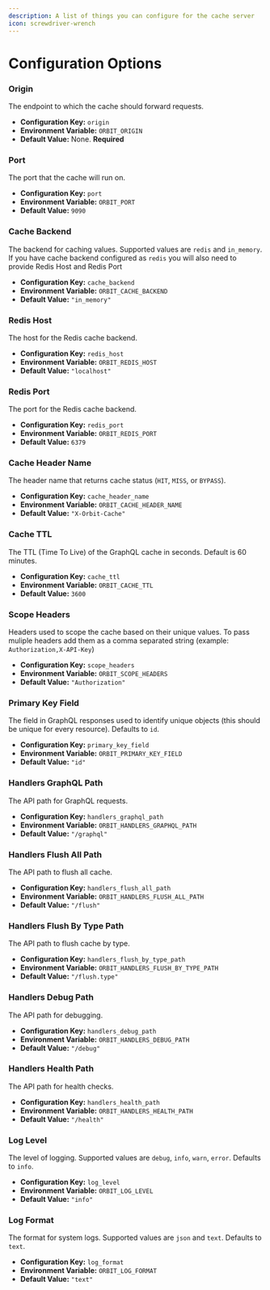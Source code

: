 ```yaml
---
description: A list of things you can configure for the cache server
icon: screwdriver-wrench
---
```


# Configuration Options

### Origin

The endpoint to which the cache should forward requests.

* **Configuration Key:** `origin`
* **Environment Variable:** `ORBIT_ORIGIN`
* **Default Value:** None. **Required**

### Port

The port that the cache will run on.

* **Configuration Key:** `port`
* **Environment Variable:** `ORBIT_PORT`
* **Default Value:** `9090`

### Cache Backend

The backend for caching values. Supported values are `redis` and `in_memory`. If you have cache backend configured as `redis` you will also need to provide Redis Host and Redis Port

* **Configuration Key:** `cache_backend`
* **Environment Variable:** `ORBIT_CACHE_BACKEND`
* **Default Value:** `"in_memory"`

### Redis Host

The host for the Redis cache backend.

* **Configuration Key:** `redis_host`
* **Environment Variable:** `ORBIT_REDIS_HOST`
* **Default Value:** `"localhost"`

### Redis Port

The port for the Redis cache backend.

* **Configuration Key:** `redis_port`
* **Environment Variable:** `ORBIT_REDIS_PORT`
* **Default Value:** `6379`

### Cache Header Name

The header name that returns cache status (`HIT`, `MISS`, or `BYPASS`).

* **Configuration Key:** `cache_header_name`
* **Environment Variable:** `ORBIT_CACHE_HEADER_NAME`
* **Default Value:** `"X-Orbit-Cache"`

### Cache TTL

The TTL (Time To Live) of the GraphQL cache in seconds. Default is 60 minutes.

* **Configuration Key:** `cache_ttl`
* **Environment Variable:** `ORBIT_CACHE_TTL`
* **Default Value:** `3600`

### Scope Headers

Headers used to scope the cache based on their unique values. To pass muliple headers add them as a comma separated string (example: `Authorization,X-API-Key`)

* **Configuration Key:** `scope_headers`
* **Environment Variable:** `ORBIT_SCOPE_HEADERS`
* **Default Value:** `"Authorization"`

### Primary Key Field

The field in GraphQL responses used to identify unique objects (this should be unique for every resource). Defaults to `id`.

* **Configuration Key:** `primary_key_field`
* **Environment Variable:** `ORBIT_PRIMARY_KEY_FIELD`
* **Default Value:** `"id"`

### Handlers GraphQL Path

The API path for GraphQL requests.

* **Configuration Key:** `handlers_graphql_path`
* **Environment Variable:** `ORBIT_HANDLERS_GRAPHQL_PATH`
* **Default Value:** `"/graphql"`

### Handlers Flush All Path

The API path to flush all cache.

* **Configuration Key:** `handlers_flush_all_path`
* **Environment Variable:** `ORBIT_HANDLERS_FLUSH_ALL_PATH`
* **Default Value:** `"/flush"`

### Handlers Flush By Type Path

The API path to flush cache by type.

* **Configuration Key:** `handlers_flush_by_type_path`
* **Environment Variable:** `ORBIT_HANDLERS_FLUSH_BY_TYPE_PATH`
* **Default Value:** `"/flush.type"`

### Handlers Debug Path

The API path for debugging.

* **Configuration Key:** `handlers_debug_path`
* **Environment Variable:** `ORBIT_HANDLERS_DEBUG_PATH`
* **Default Value:** `"/debug"`

### Handlers Health Path

The API path for health checks.

* **Configuration Key:** `handlers_health_path`
* **Environment Variable:** `ORBIT_HANDLERS_HEALTH_PATH`
* **Default Value:** `"/health"`

### Log Level

The level of logging. Supported values are `debug`, `info`, `warn`, `error`. Defaults to `info`.

* **Configuration Key:** `log_level`
* **Environment Variable:** `ORBIT_LOG_LEVEL`
* **Default Value:** `"info"`

### Log Format

The format for system logs. Supported values are `json` and `text`. Defaults to `text`.

* **Configuration Key:** `log_format`
* **Environment Variable:** `ORBIT_LOG_FORMAT`
* **Default Value:** `"text"`
